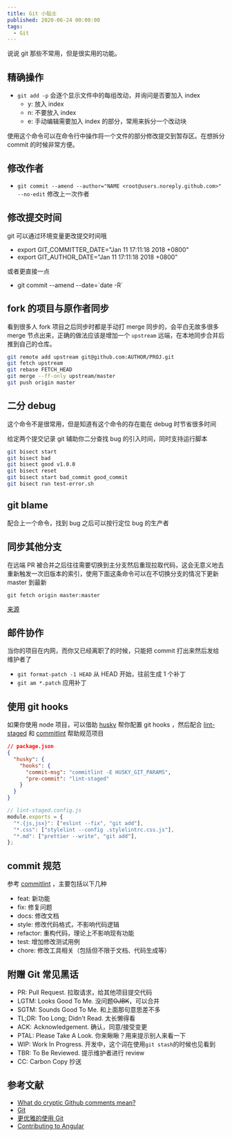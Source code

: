 ```yaml
---
title: Git 小贴士
published: 2020-06-24 00:00:00
tags:
  - Git
---
```


说说 git 那些不常用，但是很实用的功能。

## 精确操作

- `git add -p` 会逐个显示文件中的每组改动，并询问是否要加入 index
  - y: 放入 index
  - n: 不要放入 index
  - e: 手动编辑需要加入 index 的部分，常用来拆分一个改动块

使用这个命令可以在命令行中操作将一个文件的部分修改提交到暂存区。在想拆分 commit 的时候非常方便。

## 修改作者

- `git commit --amend --author="NAME <root@users.noreply.github.com>" --no-edit` 修改上一次作者

## 修改提交时间

git 可以通过环境变量更改提交时间哦

- export GIT_COMMITTER_DATE="Jan 11 17:11:18 2018 +0800"
- export GIT_AUTHOR_DATE="Jan 11 17:11:18 2018 +0800"

或者更直接一点

- git commit --amend --date=\`date -R\`

## fork 的项目与原作者同步

看到很多人 fork 项目之后同步时都是手动打 merge 同步的，会平白无故多很多 merge 节点出来，正确的做法应该是增加一个 `upstream` 远端，在本地同步合并后推到自己的仓库。

```sh
git remote add upstream git@github.com:AUTHOR/PROJ.git
git fetch upstream
git rebase FETCH_HEAD
git merge --ff-only upstream/master
git push origin master
```

## 二分 debug

这个命令不是很常用，但是知道有这个命令的存在能在 debug 时节省很多时间

给定两个提交记录 git 辅助你二分查找 bug 的引入时间，同时支持运行脚本

```sh
git bisect start
git bisect bad
git bisect good v1.0.0
git bisect reset
git bisect start bad_commit good_commit
git bisect run test-error.sh
```

## git blame

配合上一个命令，找到 bug 之后可以按行定位 bug 的生产者

## 同步其他分支

在远端 PR 被合并之后往往需要切换到主分支然后重现拉取代码，这会无意义地去重新触发一次旧版本的索引，使用下面这条命令可以在不切换分支的情况下更新 master 到最新

`git fetch origin master:master`

[来源](https://twitter.com/zty0826/status/1461893471766126595)

## 邮件协作

当你的项目在内网，而你又已经离职了的时候，只能把 commit 打出来然后发给维护者了

- `git format-patch -1 HEAD` 从 HEAD 开始，往前生成 1 个补丁
- `git am *.patch` 应用补丁

## 使用 git hooks

如果你使用 node 项目，可以借助 [husky](https://github.com/typicode/husky) 帮你配置 git hooks ，然后配合 [lint-staged](https://github.com/okonet/lint-staged) 和 [commitlint](https://github.com/conventional-changelog/commitlint) 帮助规范项目

```json
// package.json
{
  "husky": {
    "hooks": {
      "commit-msg": "commitlint -E HUSKY_GIT_PARAMS",
      "pre-commit": "lint-staged"
    }
  }
}
```

```js
// lint-staged.config.js
module.exports = {
  "*.{js,jsx}": ["eslint --fix", "git add"],
  "*.css": ["stylelint --config .stylelintrc.css.js"],
  "*.md": ["prettier --write", "git add"],
};
```

## commit 规范

参考 [commitlint](https://github.com/conventional-changelog/commitlint) ，主要包括以下几种

- feat: 新功能
- fix: 修复问题
- docs: 修改文档
- style: 修改代码格式，不影响代码逻辑
- refactor: 重构代码，理论上不影响现有功能
- test: 增加修改测试用例
- chore: 修改工具相关（包括但不限于文档、代码生成等）

## 附赠 Git 常见黑话

- PR: Pull Request. 拉取请求，给其他项目提交代码
- LGTM: Looks Good To Me. 没问题~~OJBK~~，可以合并
- SGTM: Sounds Good To Me. 和上面那句意思差不多
- TL;DR: Too Long; Didn't Read. 太长懒得看
- ACK:  Acknowledgement. 确认，同意/接受变更
- PTAL: Please Take A Look. 你来瞅瞅？用来提示别人来看一下
- WIP: Work In Progress. 开发中，这个词在使用`git stash`的时候也见看到
- TBR: To Be Reviewed. 提示维护者进行 review
- CC: Carbon Copy 抄送

## 参考文献

- [What do cryptic Github comments mean?](https://medium.freecodecamp.org/what-do-cryptic-github-comments-mean-9c1912bcc0a4)
- [Git](https://git-scm.com)
- [更优雅的使用 Git](https://juejin.im/post/5af152c1518825673e359539)
- [Contributing to Angular](https://github.com/angular/angular/blob/master/CONTRIBUTING.md#commit)
